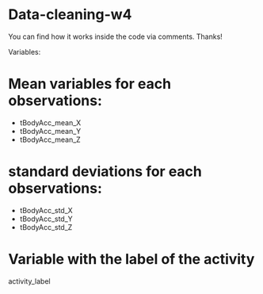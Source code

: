 # Data-cleaning-w4

You can find how it works inside the code via comments. Thanks!

Variables:

# Mean variables for each observations:
* tBodyAcc_mean_X
* tBodyAcc_mean_Y
* tBodyAcc_mean_Z

# standard deviations for each observations:
* tBodyAcc_std_X
* tBodyAcc_std_Y
* tBodyAcc_std_Z    

# Variable with the label of the activity
activity_label
